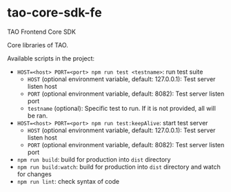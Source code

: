 # tao-core-sdk-fe
TAO Frontend Core SDK 

Core libraries of TAO.

Available scripts in the project:

- `HOST=<host> PORT=<port> npm run test <testname>`: run test suite
  - `HOST` (optional environment variable, default: 127.0.0.1): Test server listen host
  - `PORT` (optional environment variable, default: 8082): Test server listen port
  - `testname` (optional): Specific test to run. If it is not provided, all will be ran.
- `HOST=<host> PORT=<port> npm run test:keepAlive`: start test server
  - `HOST` (optional environment variable, default: 127.0.0.1): Test server listen host
  - `PORT` (optional environment variable, default: 8082): Test server listen port
- `npm run build`: build for production into `dist` directory
- `npm run build:watch`: build for production into `dist` directory and watch for changes
- `npm run lint`: check syntax of code
